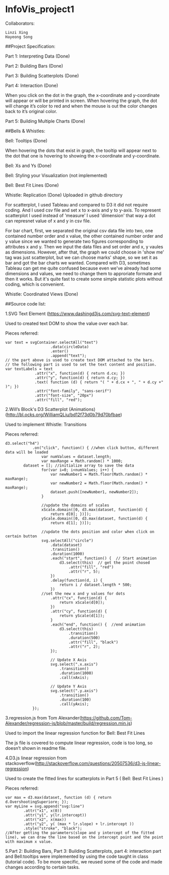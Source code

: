 # InfoVis_project1


Collaborators:

	Linzi Xing
	Hayeong Song

##Project Specification:

Part 1: Interpreting Data (Done)

Part 2: Building Bars (Done)

Part 3: Building Scatterplots (Done)

Part 4: Interaction (Done)

When you click on the dot in the graph, the x-coordinate and y-coordinate will appear or will be printed in screen.
When hovering the graph, the dot will change it’s color to red and when the mouse is out the color changes back to it’s original color.

Part 5: Building Multiple Charts (Done)


##Bells & Whistles:

Bell: Tooltips (Done)

When hovering the dots that exist in graph, the tooltip will appear next to the dot that one is hovering to showing the x-coordinate and y-coordinate.

Bell: Xs and Ys (Done)

Bell: Styling your Visualization (not implemented)

Bell: Best Fit Lines (Done)

Whistle: Replication (Done)
Uploaded in github directory

For scatterplot, I used Tableau and compared to D3 it did not require coding. And I used csv file and set x to x-axis and y to y-axis. To represent scatterplot I used instead of 'measure' I used 'dimension' that way a dot can represnet value of x and y in csv file.

For bar chart, first, we separated the original csv data file into two, one contained number order and x value, the other contained number order and y value since we wanted to generate two figures corresponding to attributes x and y. Then we input the data files and set order and x, y vaules as dimensions. However, after that, the graph we could choose in 'show me' tag was just scatterplot, but we can choose marks' shape, so we set it as bar and got the bar charts we wanted. Compared with D3, sometimes Tableau can get me quite confused because even we've already had some dimensions and values, we need to change them to approriate formate and then it works. But it's quite fast to create some simple statistic plots without coding, which is convenient. 

Whistle: Coordinated Views (Done)



##Source code list:

1.SVG Text Element (https://www.dashingd3js.com/svg-text-element)

  Used to created text DOM to show the value over each bar.

Pieces referred: 

    var text = svgContainer.selectAll("text")
                        .data(circleData)
                        .enter()
                        .append("text");
	// the part above is used to create text DOM attached to the bars. 
	// the following part is used to set the text content and position.
    var textLabels = text
                 .attr("x", function(d) { return d.cx; })
                 .attr("y", function(d) { return d.cy; })
                 .text( function (d) { return "( " + d.cx + ", " + d.cy +" )"; })
                 .attr("font-family", "sans-serif")
                 .attr("font-size", "20px")
                 .attr("fill", "red");
		 

2.Will’s Block's D3 Scatterplot (Animations)(http://bl.ocks.org/WilliamQLiu/bd12f73d0b79d70bfbae)

  Used to implement Whistle: Transitions

Pieces referred:

	d3.select("h4")
                .on("click", function() { //when click button, different data will be loaded
                    var numValues = dataset.length; 
                    var maxRange = Math.random() * 1000;                      
		    dataset = []; //initialize array to save the data
                    for(var i=0; i<numValues; i++) {
                        var newNumber1 = Math.floor(Math.random() * maxRange); 
                        var newNumber2 = Math.floor(Math.random() * maxRange); 
                        dataset.push([newNumber1, newNumber2]); 
                    }

                    //update the domains of scales
                    xScale.domain([0, d3.max(dataset, function(d) {
                        return d[0]; })]);
                    yScale.domain([0, d3.max(dataset, function(d) {
                        return d[1]; })]);

                    //update the dots position and color when click on certain button
                    svg.selectAll("circle")
                        .data(dataset) 
                        .transition() 
                        .duration(1000) 
                        .each("start", function() {  // Start animation
                            d3.select(this)  // get the point chosed
                                .attr("fill", "red")  
                                .attr("r", 5);  
                        })
                        .delay(function(d, i) {
                            return i / dataset.length * 500; 
                        })
                   	//set the new x and y values for dots
                        .attr("cx", function(d) {
                            return xScale(d[0]);  
                        })
                        .attr("cy", function(d) {
                            return yScale(d[1]);  
                        }
                        .each("end", function() {  //end animation
                            d3.select(this)  
                                .transition()
                                .duration(500)
                                .attr("fill", "black")  
                                .attr("r", 2);  
                        });

                        // Update X Axis
                        svg.select(".x.axis")
                            .transition()
                            .duration(1000)
                            .call(xAxis);

                        // Update Y Axis
                        svg.select(".y.axis")
                            .transition()
                            .duration(100)
                            .call(yAxis);
                });
		

3.regression.js from Tom Alexander(https://github.com/Tom-Alexander/regression-js/blob/master/build/regression.min.js)

  Used to import the linear regression function for Bell: Best Fit Lines

  The js file is covered to compute linear regression, code is too long, so doesn’t shown in readme file.


4.D3.js linear regression from stackoverflow(http://stackoverflow.com/questions/20507536/d3-js-linear-regression)

  Used to create the fitted lines for scatterplots in Part 5 ( Bell: Best Fit Lines )

Pieces referred:

	var max = d3.max(dataset, function (d) { return d.OvershootingSuperiore; }); 
	var myLine = svg.append("svg:line") 
			.attr("x1", x(0)) 
			.attr("y1", y(lr.intercept)) 
			.attr("x2", x(max)) 
			.attr("y2", y( (max * lr.slope) + lr.intercept )) 
			.style("stroke", "black"); 
	//After getting the parameters(slope and y intercept of the fitted line), we can draw the line based on the intercept point and the point with maximum x value.


5.Part 2: Building Bars, Part 3: Building Scatterplots, part 4: interaction part and Bell:tooltips were implemented by using the code taught in class (tutorial code). To be more specific, we reused some of the code and made changes according to certain tasks. 
	

